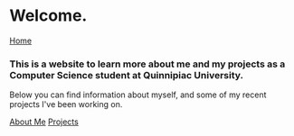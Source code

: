 # Welcome.

[Home](./)

### This is a website to learn more about me and my projects as a Computer Science student at Quinnipiac University.

Below you can find information about myself, and some of my recent projects I've been working on.

[About Me](https://gegoldberg.github.io/aboutMe) [Projects](https://gegoldberg.github.io/aboutMe)


<!-- The home page should act as a traditional home page. Include a greeting and a description of what the
site is for, along with links for the about and projects pages.
For example, you can say “Learn more about me here!” with a link to the about page -->
